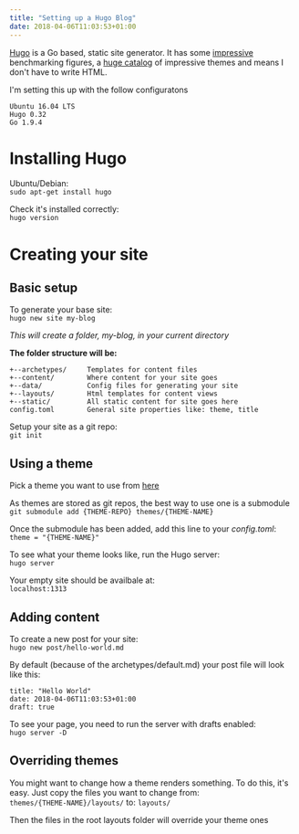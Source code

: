 ```yaml
---
title: "Setting up a Hugo Blog"
date: 2018-04-06T11:03:53+01:00
---
```


[Hugo](https://gohugo.io/) is a Go based, static site generator. It has some [impressive](https://www.youtube.com/watch?v=CdiDYZ51a2o) benchmarking figures, a [huge catalog](https://themes.gohugo.io/) of impressive themes and means I don't have to write HTML.

<!--more-->

I'm setting this up with the follow configuratons

``` text
Ubuntu 16.04 LTS
Hugo 0.32
Go 1.9.4
```

Installing Hugo
===============
Ubuntu/Debian:  
`sudo apt-get install hugo`

Check it's installed correctly:  
`hugo version`

Creating your site
==================
Basic setup
-----------
To generate your base site:  
`hugo new site my-blog`

_This will create a folder, my-blog, in your current directory_

**The folder structure will be:**
```file
+--archetypes/     Templates for content files  
+--content/        Where content for your site goes  
+--data/           Config files for generating your site  
+--layouts/        Html templates for content views  
+--static/         All static content for site goes here  
config.toml        General site properties like: theme, title  
```
Setup your site as a git repo:  
`git init`

Using a theme
-------------
Pick a theme you want to use from [here](https://themes.gohugo.io/)

As themes are stored as git repos, the best way to use one is a submodule  
`git submodule add {THEME-REPO} themes/{THEME-NAME}`

Once the submodule has been added, add this line to your _config.toml_:  
`theme = "{THEME-NAME}"`

To see what your theme looks like, run the Hugo server:  
`hugo server`

Your empty site should be availbale at:  
`localhost:1313`

Adding content
--------------
To create a new post for your site:  
`hugo new post/hello-world.md`

By default (because of the archetypes/default.md) your post file will look like this:

```text
title: "Hello World"  
date: 2018-04-06T11:03:53+01:00  
draft: true  
```

To see your page, you need to run the server with drafts enabled:  
`hugo server -D`


Overriding themes
-----------------
You might want to change how a theme renders something. To do this, it's easy. Just copy the files you want to change from:  
`themes/{THEME-NAME}/layouts/` to: `layouts/`

Then the files in the root layouts folder will override your theme ones






